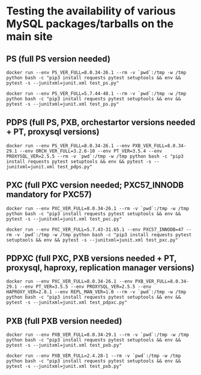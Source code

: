 # Testing the availability of various MySQL packages/tarballs on the main site

## PS (full PS version needed)
```
docker run --env PS_VER_FULL=8.0.34-26.1 --rm -v `pwd`:/tmp -w /tmp python bash -c "pip3 install requests pytest setuptools && env && pytest -s --junitxml=junit.xml test_ps.py"

docker run --env PS_VER_FULL=5.7.44-48.1 --rm -v `pwd`:/tmp -w /tmp python bash -c "pip3 install requests pytest setuptools && env && pytest -s --junitxml=junit.xml test_ps.py"
```
## PDPS (full PS, PXB, orchestartor versions needed + PT, proxysql versions)
```
docker run --env PS_VER_FULL=8.0.34-26.1 --env PXB_VER_FULL=8.0.34-29.1 --env ORCH_VER_FULL=3.2.6-10 --env PT_VER=3.5.4 --env PROXYSQL_VER=2.5.5 --rm -v `pwd`:/tmp -w /tmp python bash -c "pip3 install requests pytest setuptools && env && pytest -s --junitxml=junit.xml test_pdps.py"
```
## PXC (full PXC version needed; PXC57_INNODB mandatory for PXC57)
```
docker run --env PXC_VER_FULL=8.0.34-26.1 --rm -v `pwd`:/tmp -w /tmp python bash -c "pip3 install requests pytest setuptools && env && pytest -s --junitxml=junit.xml test_pxc.py"

docker run --env PXC_VER_FULL=5.7.43-31.65.1 --env PXC57_INNODB=47 --rm -v `pwd`:/tmp -w /tmp python bash -c "pip3 install requests pytest setuptools && env && pytest -s --junitxml=junit.xml test_pxc.py"
```
## PDPXC (full PXC, PXB versions needed + PT, proxysql, haproxy, replication manager versions)
```
docker run --env PXC_VER_FULL=8.0.34-26.1 --env PXB_VER_FULL=8.0.34-29.1 --env PT_VER=3.5.5 --env PROXYSQL_VER=2.5.5 --env HAPROXY_VER=2.8.1 --env REPL_MAN_VER=1.0 --rm -v `pwd`:/tmp -w /tmp python bash -c "pip3 install requests pytest setuptools && env && pytest -s --junitxml=junit.xml test_pdpxc.py"
```
## PXB (full PXB version needed)
```
docker run --env PXB_VER_FULL=8.0.34-29.1 --rm -v `pwd`:/tmp -w /tmp python bash -c "pip3 install requests pytest setuptools && env && pytest -s --junitxml=junit.xml test_pxb.py"

docker run --env PXB_VER_FULL=2.4.28-1 --rm -v `pwd`:/tmp -w /tmp python bash -c "pip3 install requests pytest setuptools && env && pytest -s --junitxml=junit.xml test_pxb.py"
```

